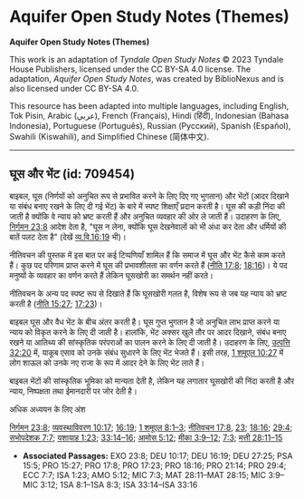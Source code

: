 # Aquifer Open Study Notes (Themes)

**Aquifer Open Study Notes (Themes)**

This work is an adaptation of *Tyndale Open Study Notes* © 2023 Tyndale House Publishers, licensed under the CC BY\-SA 4\.0 license. The adaptation, *Aquifer Open Study Notes*, was created by BiblioNexus and is also licensed under CC BY\-SA 4\.0\.

This resource has been adapted into multiple languages, including English, Tok Pisin, Arabic (عربي), French (Français), Hindi (हिंदी), Indonesian (Bahasa Indonesia), Portuguese (Português), Russian (Русский), Spanish (Español), Swahili (Kiswahili), and Simplified Chinese (简体中文).



--------------------------------

## घूस और भेंट (id: 709454)

बाइबल, घूस (निर्णयों को अनुचित रूप से प्रभावित करने के लिए दिए गए भुगतान) और भेंटों (आदर दिखाने या संबंध बनाए रखने के लिए दी गई भेंट) के बारे में स्पष्ट शिक्षाएँ प्रदान करती है। घूस की कड़ी निंदा की जाती है क्योंकि वे न्याय को भ्रष्ट करती हैं और अनुचित व्यवहार की ओर ले जाती हैं। उदाहरण के लिए, [निर्गमन 23:8](https://ref.ly/Exod23:8) आदेश देता है, "घूस न लेना, क्योंकि घूस देखनेवालों को भी अंधा कर देता और धर्मियों की बातें पलट देता है" (देखें [व्य.वि.16:19](https://ref.ly/Deut16:19) भी)।

नीतिवचन की पुस्तक में इस बात पर कई टिप्पणियाँ शामिल हैं कि समाज में घूस और भेंट कैसे काम करते हैं। कुछ पद परिणाम प्राप्त करने में घूस की प्रभावशीलता का वर्णन करते हैं ([नीति 17:8](https://ref.ly/Prov17:8); [18:16](https://ref.ly/Prov18:16))। ये पद मनुष्यों के व्यवहार का वर्णन करते हैं लेकिन घूसखोरी का समर्थन नहीं करते।

नीतिवचन के अन्य पद स्पष्ट रूप से दिखाते हैं कि घूसखोरी गलत है, विशेष रूप से जब यह न्याय को भ्रष्ट करती है ([नीति 15:27](https://ref.ly/Prov15:27); [17:23](https://ref.ly/Prov17:23))।

बाइबल घूस और वैध भेंट के बीच अंतर करती है। घूस गुप्त भुगतान है जो अनुचित लाभ प्राप्त करने या न्याय को विकृत करने के लिए दी जाती है। हालांकि, भेंट अक्सर खुले तौर पर आदर दिखाने, संबंध बनाए रखने या आतिथ्य की सांस्कृतिक परंपराओं का पालन करने के लिए दी जाती है। उदाहरण के लिए, [उत्पत्ति 32:20](https://ref.ly/Gen32:20) में, याकूब एसाव को उनके संबंध सुधारने के लिए भेंट भेजते हैं। इसी तरह, [1 शमूएल 10:27](https://ref.ly/1Sam10:27) में लोग शाऊल को उनके नए राजा के रूप में आदर देने के लिए भेंट लाते हैं।

बाइबल भेंटों की सांस्कृतिक भूमिका को मान्यता देती है, लेकिन यह लगातार घूसखोरी की निंदा करती है और न्याय, निष्पक्षता तथा ईमानदारी पर जोर देती है।

अधिक अध्ययन के लिए अंश 

[निर्गमन 23:8](https://ref.ly/Exod23:8); [व्यवस्थाविवरण 10:17](https://ref.ly/Deut10:17); [16:19](https://ref.ly/Deut16:19); [1 शमूएल 8:1–3](https://ref.ly/1Sam8:1-1Sam8:3); [नीतिवचन 17:8](https://ref.ly/Prov17:8), [23](https://ref.ly/Prov17:23); [18:16](https://ref.ly/Prov18:16); [29:4](https://ref.ly/Prov29:4); [सभोपदेशक 7:7](https://ref.ly/Eccl7:7); [यशायाह 1:23](https://ref.ly/Isa1:23); [33:14–16](https://ref.ly/Isa33:14-Isa33:16); [आमोस 5:12](https://ref.ly/Amos5:12); [मीका 3:9–12](https://ref.ly/Mic3:9-Mic3:12); [7:3](https://ref.ly/Mic7:3); [मत्ती 28:11–15](https://ref.ly/Matt28:11-Matt28:15)

* **Associated Passages:** EXO 23:8; DEU 10:17; DEU 16:19; DEU 27:25; PSA 15:5; PRO 15:27; PRO 17:8; PRO 17:23; PRO 18:16; PRO 21:14; PRO 29:4; ECC 7:7; ISA 1:23; AMO 5:12; MIC 7:3; MAT 28:11–MAT 28:15; MIC 3:9–MIC 3:12; 1SA 8:1–1SA 8:3; ISA 33:14–ISA 33:16

